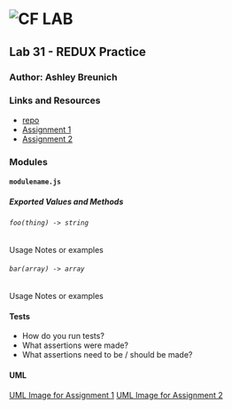 ![CF](http://i.imgur.com/7v5ASc8.png) LAB
=================================================

## Lab 31 - REDUX Practice

### Author: Ashley Breunich

### Links and Resources
* [repo](https://github.com/ashley-breunich/lab-31)
* [Assignment 1](https://codesandbox.io/s/oo3zw065mz)
* [Assignment 2](https://codesandbox.io/s/ykv771r7mx)


### Modules
#### `modulename.js`
##### Exported Values and Methods

###### `foo(thing) -> string`
Usage Notes or examples

###### `bar(array) -> array`
Usage Notes or examples


#### Tests
* How do you run tests?
* What assertions were made?
* What assertions need to be / should be made?


#### UML
[UML Image for Assignment 1](assets/UML-assignment-1.jpg)
[UML Image for Assignment 2](assets/UML-assignment-2.jpg)